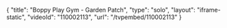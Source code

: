 {
    "title": "Boppy Play Gym - Garden Patch",
    "type": "solo",
    "layout": "iframe-static",
    "videoId": "110002113",
    "url": "\/tvpembed\/110002113"
}
